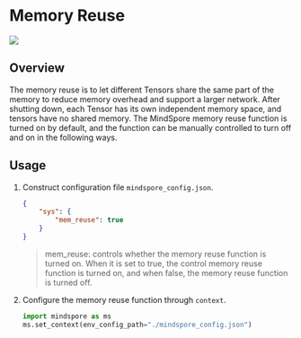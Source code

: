 # Memory Reuse

<a href="https://gitee.com/mindspore/docs/blob/r2.1/tutorials/experts/source_en/optimize/mem_reuse.md" target="_blank"><img src="https://mindspore-website.obs.cn-north-4.myhuaweicloud.com/website-images/r2.1/resource/_static/logo_source_en.png"></a>

## Overview

The memory reuse is to let different Tensors share the same part of the memory to reduce memory overhead and support a larger network. After shutting down, each Tensor has its own independent memory space, and tensors have no shared memory.
The MindSpore memory reuse function is turned on by default, and the function can be manually controlled to turn off and on in the following ways.

## Usage

1. Construct configuration file `mindspore_config.json`.

    ```json
    {
        "sys": {
            "mem_reuse": true
        }
    }
    ```

    > mem_reuse: controls whether the memory reuse function is turned on. When it is set to true, the control memory reuse function is turned on, and when false, the memory reuse function is turned off.

2. Configure the memory reuse function through `context`.

    ```python
    import mindspore as ms
    ms.set_context(env_config_path="./mindspore_config.json")
    ```